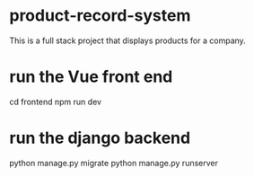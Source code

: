 # product-record-system
This is a full stack project that displays products for a company.


# run the Vue front end
cd frontend
npm run dev

# run the django backend
python manage.py migrate
python manage.py runserver
